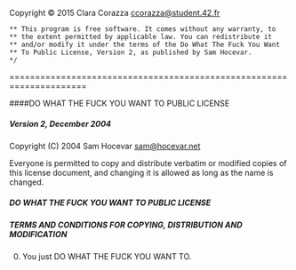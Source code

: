 Copyright © 2015 Clara Corazza <ccorazza@student.42.fr>

```/*
** This program is free software. It comes without any warranty, to
** the extent permitted by applicable law. You can redistribute it
** and/or modify it under the terms of the Do What The Fuck You Want
** To Public License, Version 2, as published by Sam Hocevar. 
*/
```

=====================================================================

####DO WHAT THE FUCK YOU WANT TO PUBLIC LICENSE
#####                   Version 2, December 2004

Copyright (C) 2004 Sam Hocevar <sam@hocevar.net>

Everyone is permitted to copy and distribute verbatim or modified
copies of this license document, and changing it is allowed as long
as the name is changed.

#####           DO WHAT THE FUCK YOU WANT TO PUBLIC LICENSE
#####  TERMS AND CONDITIONS FOR COPYING, DISTRIBUTION AND MODIFICATION

 0. You just DO WHAT THE FUCK YOU WANT TO.

